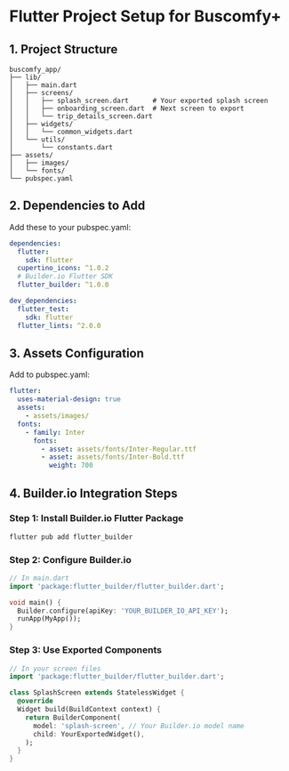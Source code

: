 # Flutter Project Setup for Buscomfy+

## 1. Project Structure

```
buscomfy_app/
├── lib/
│   ├── main.dart
│   ├── screens/
│   │   ├── splash_screen.dart      # Your exported splash screen
│   │   ├── onboarding_screen.dart  # Next screen to export
│   │   └── trip_details_screen.dart
│   ├── widgets/
│   │   └── common_widgets.dart
│   └── utils/
│       └── constants.dart
├── assets/
│   ├── images/
│   └── fonts/
└── pubspec.yaml
```

## 2. Dependencies to Add

Add these to your pubspec.yaml:

```yaml
dependencies:
  flutter:
    sdk: flutter
  cupertino_icons: ^1.0.2
  # Builder.io Flutter SDK
  flutter_builder: ^1.0.0

dev_dependencies:
  flutter_test:
    sdk: flutter
  flutter_lints: ^2.0.0
```

## 3. Assets Configuration

Add to pubspec.yaml:

```yaml
flutter:
  uses-material-design: true
  assets:
    - assets/images/
  fonts:
    - family: Inter
      fonts:
        - asset: assets/fonts/Inter-Regular.ttf
        - asset: assets/fonts/Inter-Bold.ttf
          weight: 700
```

## 4. Builder.io Integration Steps

### Step 1: Install Builder.io Flutter Package

```bash
flutter pub add flutter_builder
```

### Step 2: Configure Builder.io

```dart
// In main.dart
import 'package:flutter_builder/flutter_builder.dart';

void main() {
  Builder.configure(apiKey: 'YOUR_BUILDER_IO_API_KEY');
  runApp(MyApp());
}
```

### Step 3: Use Exported Components

```dart
// In your screen files
import 'package:flutter_builder/flutter_builder.dart';

class SplashScreen extends StatelessWidget {
  @override
  Widget build(BuildContext context) {
    return BuilderComponent(
      model: 'splash-screen', // Your Builder.io model name
      child: YourExportedWidget(),
    );
  }
}
```
